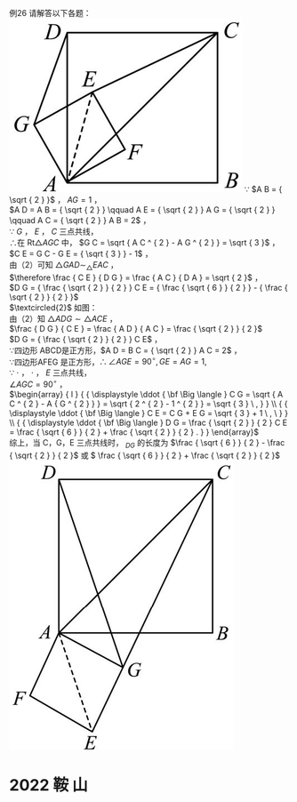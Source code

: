 例26 请解答以下各题：
![](<../../qs_image_DB/专题1-2_一文吃透相似三角形12个模型·共14类题型（解析版）/cd62d62f78a1be2ffa5e24f4cc2e2d8d28e7e22761b2dd8cd786735249e9485b.jpg>)
∵ $A B = { \sqrt { 2 } }$ ， $A G = 1$ ，  
$A D = A B = { \sqrt { 2 } } \qquad A E = { \sqrt { 2 } } A G = { \sqrt { 2 } } \qquad A C = { \sqrt { 2 } } A B = 2$ ，  
∵ $G$ ， $E$ ， $C$ 三点共线，  
∴在 $\mathrm { R t } \triangle A G C$ 中， $G C = \sqrt { A C ^ { 2 } - A G ^ { 2 } } = \sqrt { 3 }$ ，  
$C E = G C - G E = { \sqrt { 3 } } - 1$ ，  
由（2）可知 $\triangle G A D { \sim } _ { \triangle } E A C$ ，  
$\therefore \frac { C E } { D G } = \frac { A C } { D A } = \sqrt { 2 }$ ，  
$D G = { \frac { \sqrt { 2 } } { 2 } } C E = { \frac { \sqrt { 6 } } { 2 } } - { \frac { \sqrt { 2 } } { 2 } }$   
$\textcircled{2}$ 如图：  
由（2）知 $\triangle A D G \sim \triangle A C E$ ，  
$\frac { D G } { C E } = \frac { A D } { A C } = \frac { \sqrt { 2 } } { 2 }$   
$D G = { \frac { \sqrt { 2 } } { 2 } } C E$ ，  
∵四边形 ABCD是正方形，$A D = B C = { \sqrt { 2 } } A C = 2$ ，  
∵四边形AFEG 是正方形，$\therefore \angle A G E = 9 0 ^ { \circ } , G E = A G = 1 ,$   
∵ $\cdot$ ， $\cdot$ ， $E$ 三点共线，  
$\angle A G C = 9 0 ^ { \circ }$ ，  
$\begin{array} { l } { { \displaystyle \ddot { \bf \Big \langle } C G = \sqrt { A C ^ { 2 } - A { G ^ { 2 } } } = \sqrt { 2 ^ { 2 } - 1 ^ { 2 } } = \sqrt { 3 } \ , } } \\ { { \displaystyle \ddot { \bf \Big \langle } C E = C G + E G = \sqrt { 3 } + 1 \ , \ } } \\ { { \displaystyle \ddot { \bf \Big \langle } D G = \frac { \sqrt { 2 } } { 2 } C E = \frac { \sqrt { 6 } } { 2 } + \frac { \sqrt { 2 } } { 2 } . } } \end{array}$   
综上，当 C，G，E 三点共线时， $_ { D G }$ 的长度为 $\frac { \sqrt { 6 } } { 2 } - \frac { \sqrt { 2 } } { 2 }$ 或 $ \frac { \sqrt { 6 } } { 2 } + \frac { \sqrt { 2 } } { 2 }$
![](<../../qs_image_DB/专题1-2_一文吃透相似三角形12个模型·共14类题型（解析版）/8a2c135c073afa3a4060d3c4839474a0572a3694f7b3c2a5b18c6aa146ccfc06.jpg>)
# 2022 鞍 山

